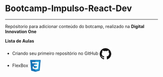 # Bootcamp-Impulso-React-Dev

--------------------------

<p> Repósitorio para adicionar conteúdo do botcamp, realizado na <strong>Digital Innovation One</strong></p>

<p><strong>Lista de Aulas</strong></p>

<ul>
<li> Criando seu primeiro repositório no GitHub <img align = "center" alt="github" widht="40" height="40"  src="https://github.com/devicons/devicon/blob/master/icons/github/github-original.svg"></li>
  <li>FlexBox 
  <img align = "center" alt="github" widht="40" height="40"  src="https://github.com/devicons/devicon/blob/master/icons/css3/css3-original.svg">
  </li>
</ul>

